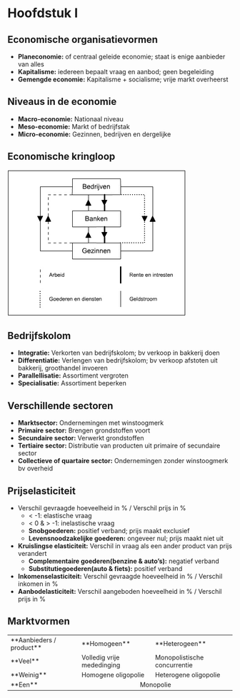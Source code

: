 # Hoofdstuk I

## Economische organisatievormen
 * **Planeconomie:** of centraal geleide economie; staat is enige aanbieder van alles
 * **Kapitalisme:** iedereen bepaalt vraag en aanbod; geen begeleiding
 * **Gemengde economie:** Kapitalisme + socialisme; vrije markt overheerst
 
## Niveaus in de economie
 * **Macro-economie:** Nationaal niveau
 * **Meso-economie:** Markt of bedrijfstak
 * **Micro-economie:** Gezinnen, bedrijven en dergelijke
 
## Economische kringloop
![Economische Kringloop](images/ecKringloop.jpg)

## Bedrijfskolom
 * **Integratie:** Verkorten van bedrijfskolom; bv verkoop in bakkerij doen
 * **Differentiatie:** Verlengen van bedrijfskolom; bv verkoop afstoten uit bakkerij, groothandel invoeren
 * **Parallellisatie:** Assortiment vergroten
 * **Specialisatie:** Assortiment beperken
 
## Verschillende sectoren
 * **Marktsector:** Ondernemingen met winstoogmerk
 * **Primaire sector:** Brengen grondstoffen voort
 * **Secundaire sector:** Verwerkt grondstoffen
 * **Tertiaire sector:** Distributie van producten uit primaire of secundaire sector
 * **Collectieve of quartaire sector:** Ondernemingen zonder winstoogmerk bv overheid
 
## Prijselasticiteit
 * Verschil gevraagde hoeveelheid in % / Verschil prijs in %
   * < -1: elastische vraag
   * < 0 & > -1: inelastische vraag
   * **Snobgoederen:** positief verband; prijs maakt exclusief
   * **Levensnoodzakelijke goederen:** ongeveer nul; prijs maakt niet uit
 * **Kruislingse elasticiteit:** Verschil in vraag als een ander product van prijs verandert
   * **Complementaire goederen(benzine & auto’s):** negatief verband
   * **Substitutiegoederen(auto & fiets):** positief verband
 * **Inkomenselasticiteit:** Verschil gevraagde hoeveelheid in % / Verschil inkomen in %
 * **Aanbodelasticiteit:** Verschil aangeboden hoeveelheid in % / Verschil prijs in %
 
## Marktvormen

 <table>
     <tr>
         <td>**Aanbieders / product**</td>
         <td>**Homogeen**</td>
         <td>**Heterogeen**</td>
     </tr>
     <tr>
         <td>**Veel**</td>
         <td>Volledig vrije mededinging</td>
         <td>Monopolistische concurrentie</td>
     </tr>
     <tr>
         <td>**Weinig**</td>
         <td>Homogene oligopolie</td>
         <td>Heterogene oligopolie</td>
     </tr>
     <tr>
         <td>**Een**</td>
         <td colspan=2 align="center">Monopolie</td>
     </tr>
 </table>
 
 